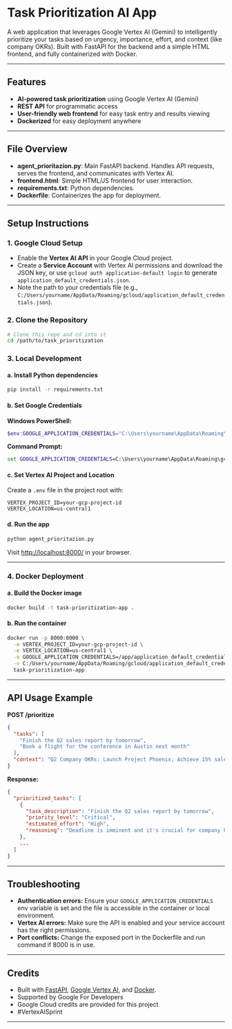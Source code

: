 # Task Prioritization AI App

A web application that leverages Google Vertex AI (Gemini) to intelligently prioritize your tasks based on urgency, importance, effort, and context (like company OKRs). Built with FastAPI for the backend and a simple HTML frontend, and fully containerized with Docker.

---

## Features
- **AI-powered task prioritization** using Google Vertex AI (Gemini)
- **REST API** for programmatic access
- **User-friendly web frontend** for easy task entry and results viewing
- **Dockerized** for easy deployment anywhere

---

## File Overview

- **agent_prioritazion.py**: Main FastAPI backend. Handles API requests, serves the frontend, and communicates with Vertex AI.
- **frontend.html**: Simple HTML/JS frontend for user interaction.
- **requirements.txt**: Python dependencies.
- **Dockerfile**: Containerizes the app for deployment.

---

## Setup Instructions

### 1. Google Cloud Setup
- Enable the **Vertex AI API** in your Google Cloud project.
- Create a **Service Account** with Vertex AI permissions and download the JSON key, or use `gcloud auth application-default login` to generate `application_default_credentials.json`.
- Note the path to your credentials file (e.g., `C:/Users/yourname/AppData/Roaming/gcloud/application_default_credentials.json`).

### 2. Clone the Repository
```bash
# Clone this repo and cd into it
cd /path/to/task_prioritization
```

### 3. Local Development

#### a. Install Python dependencies
```bash
pip install -r requirements.txt
```

#### b. Set Google Credentials
**Windows PowerShell:**
```powershell
$env:GOOGLE_APPLICATION_CREDENTIALS="C:\Users\yourname\AppData\Roaming\gcloud\application_default_credentials.json"
```
**Command Prompt:**
```cmd
set GOOGLE_APPLICATION_CREDENTIALS=C:\Users\yourname\AppData\Roaming\gcloud\application_default_credentials.json
```

#### c. Set Vertex AI Project and Location
Create a `.env` file in the project root with:
```
VERTEX_PROJECT_ID=your-gcp-project-id
VERTEX_LOCATION=us-central1
```

#### d. Run the app
```bash
python agent_prioritazion.py
```

Visit [http://localhost:8000/](http://localhost:8000/) in your browser.

---

### 4. Docker Deployment

#### a. Build the Docker image
```bash
docker build -t task-prioritization-app .
```

#### b. Run the container
```bash
docker run -p 8000:8000 \
  -e VERTEX_PROJECT_ID=your-gcp-project-id \
  -e VERTEX_LOCATION=us-central1 \
  -e GOOGLE_APPLICATION_CREDENTIALS=/app/application_default_credentials.json \
  -v C:/Users/yourname/AppData/Roaming/gcloud/application_default_credentials.json:/app/application_default_credentials.json \
  task-prioritization-app
```

---

## API Usage Example

**POST /prioritize**
```json
{
  "tasks": [
    "Finish the Q2 sales report by tomorrow",
    "Book a flight for the conference in Austin next month"
  ],
  "context": "Q2 Company OKRs: Launch Project Phoenix, Achieve 15% sales growth"
}
```
**Response:**
```json
{
  "prioritized_tasks": [
    {
      "task_description": "Finish the Q2 sales report by tomorrow",
      "priority_level": "Critical",
      "estimated_effort": "High",
      "reasoning": "Deadline is imminent and it's crucial for company OKRs."
    },
    ...
  ]
}
```

---

## Troubleshooting
- **Authentication errors:** Ensure your `GOOGLE_APPLICATION_CREDENTIALS` env variable is set and the file is accessible in the container or local environment.
- **Vertex AI errors:** Make sure the API is enabled and your service account has the right permissions.
- **Port conflicts:** Change the exposed port in the Dockerfile and run command if 8000 is in use.

---

## Credits
- Built with [FastAPI](https://fastapi.tiangolo.com/), [Google Vertex AI](https://cloud.google.com/vertex-ai), and [Docker](https://www.docker.com/).
- Supported by Google For Developers
- Google Cloud credits are provided for this project
- #VertexAISprint
---
